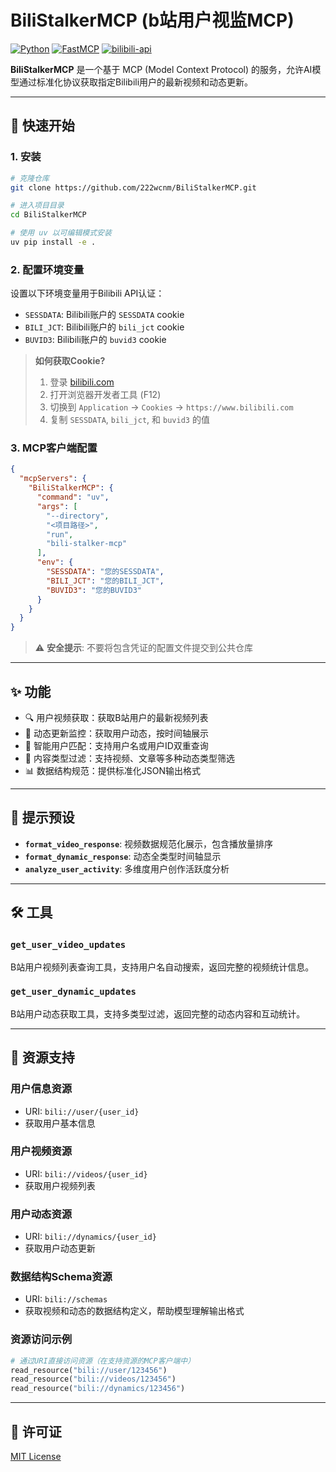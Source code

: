 # BiliStalkerMCP (b站用户视监MCP)

[![Python](https://img.shields.io/badge/Python-3.10+-blue?logo=python)](https://www.python.org/)
[![FastMCP](https://img.shields.io/badge/MCP-FastMCP-orange)](https://github.com/jlowin/fastmcp)
[![bilibili-api](https://img.shields.io/badge/Bilibili-API-ff69b4)](https://github.com/Nemo2011/bilibili-api)

**BiliStalkerMCP** 是一个基于 MCP (Model Context Protocol) 的服务，允许AI模型通过标准化协议获取指定Bilibili用户的最新视频和动态更新。

---

## 🚀 快速开始

### 1. 安装

```bash
# 克隆仓库
git clone https://github.com/222wcnm/BiliStalkerMCP.git

# 进入项目目录
cd BiliStalkerMCP

# 使用 uv 以可编辑模式安装
uv pip install -e .
```

### 2. 配置环境变量

设置以下环境变量用于Bilibili API认证：

- `SESSDATA`: Bilibili账户的 `SESSDATA` cookie
- `BILI_JCT`: Bilibili账户的 `bili_jct` cookie  
- `BUVID3`: Bilibili账户的 `buvid3` cookie

> **如何获取Cookie?**
> 1. 登录 [bilibili.com](https://www.bilibili.com)
> 2. 打开浏览器开发者工具 (F12)
> 3. 切换到 `Application` -> `Cookies` -> `https://www.bilibili.com`
> 4. 复制 `SESSDATA`, `bili_jct`, 和 `buvid3` 的值

### 3. MCP客户端配置

```json
{
  "mcpServers": {
    "BiliStalkerMCP": {
      "command": "uv",
      "args": [
        "--directory",
        "<项目路径>",
        "run", 
        "bili-stalker-mcp"
      ],
      "env": {
        "SESSDATA": "您的SESSDATA",
        "BILI_JCT": "您的BILI_JCT",
        "BUVID3": "您的BUVID3"
      }
    }
  }
}
```

> ⚠️ **安全提示**: 不要将包含凭证的配置文件提交到公共仓库

---

## ✨ 功能

- 🔍 用户视频获取：获取B站用户的最新视频列表
- 📱 动态更新监控：获取用户动态，按时间轴展示
- 🔗 智能用户匹配：支持用户名或用户ID双重查询
- 🎯 内容类型过滤：支持视频、文章等多种动态类型筛选
- 📊 数据结构规范：提供标准化JSON输出格式

---

## 💬 提示预设

- **`format_video_response`**: 视频数据规范化展示，包含播放量排序
- **`format_dynamic_response`**: 动态全类型时间轴显示
- **`analyze_user_activity`**: 多维度用户创作活跃度分析

---

## 🛠️ 工具

### `get_user_video_updates`
B站用户视频列表查询工具，支持用户名自动搜索，返回完整的视频统计信息。

### `get_user_dynamic_updates`
B站用户动态获取工具，支持多类型过滤，返回完整的动态内容和互动统计。

---

## 📁 资源支持

### 用户信息资源
- URI: `bili://user/{user_id}`
- 获取用户基本信息

### 用户视频资源
- URI: `bili://videos/{user_id}`
- 获取用户视频列表

### 用户动态资源
- URI: `bili://dynamics/{user_id}`
- 获取用户动态更新

### 数据结构Schema资源
- URI: `bili://schemas`
- 获取视频和动态的数据结构定义，帮助模型理解输出格式

### 资源访问示例
```python
# 通过URI直接访问资源（在支持资源的MCP客户端中）
read_resource("bili://user/123456")
read_resource("bili://videos/123456")
read_resource("bili://dynamics/123456")
```

---

## 📝 许可证

[MIT License](https://github.com/222wcnm/BiliStalkerMCP/blob/main/LICENSE)
